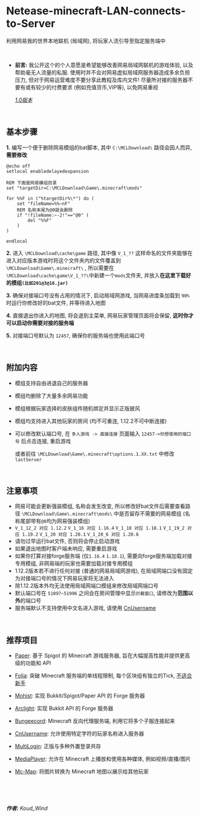 # Netease-minecraft-LAN-connects-to-Server
利用网易我的世界本地联机 (局域网), 将玩家人流引导至指定服务端中

<br>

* **前言:** 我公开这个的个人意愿是希望能够改善网易局域网联机的游戏体验, 以及帮助毫无人流量的私服. 使用时并不会对网易虚拟局域网服务器造成多余负担压力, 但对于网易运营难度不要分享此教程及库内文件! 尽量所对接的服务器不要有或有较少的付费要求 (例如充值货币,VIP等), 以免网易重视

  *[1.0版本](https://github.com/Koud-Wind/Netease-minecraft-LAN-connects-to-Server/tree/main-1.0)*
<br>

## 基本步骤

**1.** 编写一个便于删除网易模组的bat脚本, 其中 `C:\MCLDownload\` 路径会因人而异, **需要修改**

```
@echo off
setlocal enabledelayedexpansion

REM 下面是网易模组目录
set "targetDir=C:\MCLDownload\Game\.minecraft\mods"

for %%F in ("%targetDir%\*") do (
    set "fileName=%%~nF"
    REM 名称末尾为@0就会删除
    if "!fileName:~-2!"=="@0" (
        del "%%F"
    )
)

endlocal

```

**2.** 进入 `\MCLDownload\cache\game` 路径, 其中像 `V_1_??` 这样命名的文件夹能够在进入对应版本游戏时将这个文件夹内的文件覆盖到 `\MCLDownload\Game\.minecraft\` , 所以需要在`\MCLDownload\cache\game\V_1_??\`中新建一个`mods`文件夹, 并放入**在这里下载好的模组`(比如201@3@16.jar)`**

**3.** 确保对接端口号没有占用的情况下, 启动局域网游戏, 当网易进度条加载到 `90%` 时运行你修改好的bat文件, 并等待进入地图

**4.** 直接退出你进入的地图, 将会退到主菜单, 网易玩家管理页面将会保留, **这时你才可以启动你需要对接的服务端**

**5.** 对接端口号默认为 `12457`, 确保你的服务端也使用此端口号

<br>

## 附加内容
+ 模组支持自由进退自己的服务器
+ 模组均删除了大量多余网易功能
+ 模组根据玩家选择的皮肤组件随机绑定并显示正版披风
+ 模组均支持进入其他玩家的房间 (均不可重连, 1.12.2不可中断连接)

+ 可以修改默认端口号, 在 `多人游戏 -> 直接连接` 页面输入 `12457->你想使用的端口号` 后点击连接, 重启游戏
  
  或者前往 `\MCLDownload\Game\.minecraft\options.1.XX.txt` 中修改 `lastServer`

<br>

## 注意事项
+ 网易可能会更新强装模组, 名称会发生改变, 所以修改好bat文件后需要查看路径 `\MCLDownload\Game\.minecraft\mods\` 中是否留存不需要的网易模组 (名称尾部带有`@0`均为网易强装模组)
+ `V_1_12_2 对应 1.12.2`
  `V_1_16 对应 1.16.4`
  `V_1_18 对应 1.18.1`
  `V_1_19_2 对应 1.19.2`
  `V_1_20 对应 1.20.1`
  `V_1_20_6 对应 1.20.6`
+ 请勿过早运行bat文件, 否则将会停止启动游戏
+ 如果退出地图时客户端未响应, 需要重启游戏
+ 如果你打算对接forge服务端 (仅`1.16.4` `1.18.1`), 需要向forge服务端加载对接专用模组, 非网易端的玩家也需要加载对接专用模组
+ 1.12.2版本若不进行任何对接 (普通的网易局域网游戏), 在局域网端口没有固定为对接端口号的情况下网易玩家将无法进入
+ 除1.12.2版本外均无法使用局域网端口模组来修改局域网端口号
+ 默认端口号在 `51097~51996` 之间会在房间管理中显示`拦截窗口`, 请修改为**范围以外**的端口号
+ 服务端默认不支持使用中文名进入游戏, 请使用 [CnUsername](https://github.com/XPPlugins/CnUsername)

<br>

## 推荐项目
- [Paper](https://papermc.io/downloads/all): 基于 Spigot 的 Minecraft 游戏服务器, 旨在大幅提高性能并提供更高级的功能和 API
- [Folia](https://github.com/PaperMC/Folia): 突破 Minecraft 服务端的单线程限制, 每个区块组有独立的Tick, [不适合新手](https://docs.papermc.io/folia/faq)
- [Mohist](https://mohistmc.cn/software/mohist): 实现 Bukkit/Spigot/Paper API 的 Forge 服务器
- [Arclight](https://arclight.izzel.io): 实现 Bukkit API 的 Forge 服务器
- [Bungeecord](https://www.spigotmc.org/wiki/bungeecord-installation): Minecraft 反向代理服务端, 利用它将多个子服连接起来


- [CnUsername](https://github.com/XPPlugins/CnUsername): 允许使用特定字符的玩家名称进入服务器
- [MultiLogin](https://github.com/CaaMoe/MultiLogin): 正版与多种外置登录共存


- [MediaPlayer](https://www.spigotmc.org/resources/119570): 允许在 Minecraft 上播放和使用各种媒体, 例如视频/直播/图片


- [Mc-Map](https://mc-map.djfun.de/faq.html): 将图片转换为 Minecraft 地图以展示给其他玩家


<br>
<br>
<br>

***作者:** Koud_Wind*
